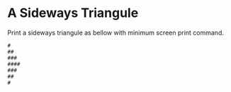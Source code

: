 A Sideways Triangule
====================

Print a sideways triangule as bellow with minimum screen print command.

    #
    ##
    ###
    ####
    ###
    ##
    #
